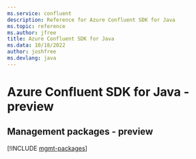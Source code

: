 ```yaml
---
ms.service: confluent
description: Reference for Azure Confluent SDK for Java
ms.topic: reference
ms.author: jfree
title: Azure Confluent SDK for Java
ms.data: 10/18/2022
author: joshfree
ms.devlang: java
---
```

# Azure Confluent SDK for Java - preview

## Management packages - preview
[!INCLUDE [mgmt-packages](confluent-mgmt-index.md)]